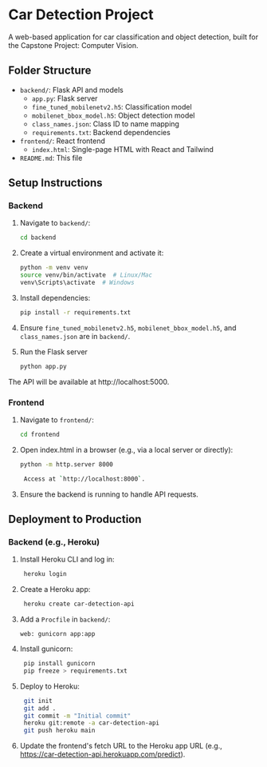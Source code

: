 # Car Detection Project

A web-based application for car classification and object detection, built for the Capstone Project: Computer Vision.

## Folder Structure
- `backend/`: Flask API and models
  - `app.py`: Flask server
  - `fine_tuned_mobilenetv2.h5`: Classification model
  - `mobilenet_bbox_model.h5`: Object detection model
  - `class_names.json`: Class ID to name mapping
  - `requirements.txt`: Backend dependencies
- `frontend/`: React frontend
  - `index.html`: Single-page HTML with React and Tailwind
- `README.md`: This file

## Setup Instructions
### Backend
1. Navigate to `backend/`:

   ```bash
   cd backend

2. Create a virtual environment and activate it:

   ```bash
   python -m venv venv
   source venv/bin/activate  # Linux/Mac
   venv\Scripts\activate  # Windows

3. Install dependencies:

   ```bash
   pip install -r requirements.txt

4. Ensure `fine_tuned_mobilenetv2.h5`, `mobilenet_bbox_model.h5`, and `class_names.json` are in `backend/`.

5. Run the Flask server

   ```bash
   python app.py

  The API will be available at http://localhost:5000.

### Frontend
1. Navigate to `frontend/`:

   ```bash
   cd frontend

2. Open index.html in a browser (e.g., via a local server or directly):

   ```bash
   python -m http.server 8000

    Access at `http://localhost:8000`.

3. Ensure the backend is running to handle API requests.

## Deployment to Production

### Backend (e.g., Heroku)

1. Install Heroku CLI and log in:

   ```bash
    heroku login

2. Create a Heroku app:

   ```bash
    heroku create car-detection-api

3. Add a `Procfile` in `backend/`:

    ```text
    web: gunicorn app:app

4. Install gunicorn:

   ```bash
    pip install gunicorn
    pip freeze > requirements.txt

5. Deploy to Heroku:

   ```bash
    git init
    git add .
    git commit -m "Initial commit"
    heroku git:remote -a car-detection-api
    git push heroku main

6. Update the frontend's fetch URL to the Heroku app URL (e.g., https://car-detection-api.herokuapp.com/predict).